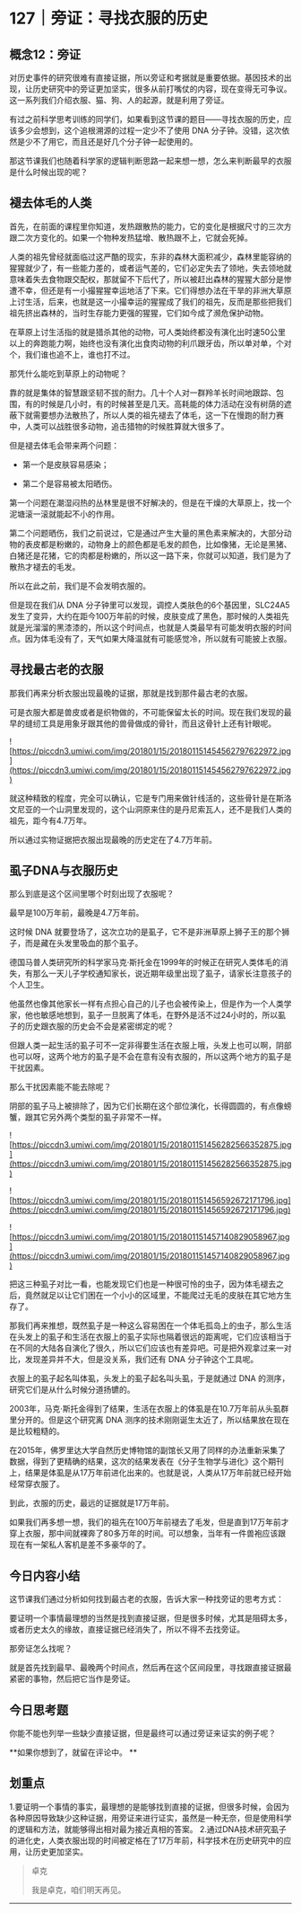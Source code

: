 # 127｜旁证：寻找衣服的历史

## 概念12：旁证

对历史事件的研究很难有直接证据，所以旁证和考据就是重要依据。基因技术的出现，让历史研究中的旁证更加坚实，很多从前打嘴仗的内容，现在变得无可争议。这一系列我们介绍衣服、猫、狗、人的起源，就是利用了旁证。

有过之前科学思考训练的同学们，如果看到这节课的题目——寻找衣服的历史，应该多少会想到，这个追根溯源的过程一定少不了使用 DNA 分子钟。没错，这次依然是少不了用它，而且还是好几个分子钟一起使用的。

那这节课我们也随着科学家的逻辑判断思路一起来想一想，怎么来判断最早的衣服是什么时候出现的呢？

## 褪去体毛的人类

首先，在前面的课程里你知道，发热跟散热的能力，它的变化是根据尺寸的三次方跟二次方变化的。如果一个物种发热猛增、散热跟不上，它就会死掉。

人类的祖先曾经就面临过这严酷的现实，东非的森林大面积减少，森林里能容纳的猩猩就少了，有一些能力差的，或者运气差的，它们必定失去了领地，失去领地就意味着失去食物跟交配权，那就留不下后代了，所以被赶出森林的猩猩大部分是惨遭不幸，但还是有一小撮猩猩幸运地活了下来。它们得想办法在干旱的非洲大草原上讨生活，后来，也就是这一小撮幸运的猩猩成了我们的祖先，反而是那些把我们祖先挤出森林的，当时生存能力更强的猩猩，它们如今成了濒危保护动物。

在草原上讨生活指的就是猎杀其他的动物，可人类始终都没有演化出时速50公里以上的奔跑能力啊，始终也没有演化出食肉动物的利爪跟牙齿，所以单对单，个对个，我们谁也追不上，谁也打不过。

那凭什么能吃到草原上的动物呢？

靠的就是集体的智慧跟坚韧不拔的耐力。几十个人对一群羚羊长时间地跟踪、包围，有的时候是几小时，有的时候甚至是几天。高耗能的体力活动在没有树荫的遮蔽下就需要想办法散热了，所以人类的祖先褪去了体毛，这一下在慢跑的耐力赛中，人类可以战胜很多动物，追击猎物的时候胜算就大很多了。

但是褪去体毛会带来两个问题：

* 第一个是皮肤容易感染；

* 第二个是容易被太阳晒伤。

第一个问题在潮湿闷热的丛林里是很不好解决的，但是在干燥的大草原上，找一个泥塘滚一滚就能起不小的作用。

第二个问题晒伤，我们之前说过，它是通过产生大量的黑色素来解决的，大部分动物的表皮都是粉嫩的，动物身上的颜色都是毛发的颜色，比如像猪，无论是黑猪、白猪还是花猪，它的肉都是粉嫩的，所以这一路下来，你就可以知道，我们是为了散热才褪去的毛发。

所以在此之前，我们是不会发明衣服的。

但是现在我们从 DNA 分子钟里可以发现，调控人类肤色的6个基因里，SLC24A5 发生了变异，大约在距今100万年前的时候，皮肤变成了黑色，那时候的人类祖先就是光溜溜的黑漆漆的，所以这个时间点，也就是人类最早有可能发明衣服的时间点。因为体毛没有了，天气如果大降温就有可能感觉冷，所以就有可能披上衣服。

## 寻找最古老的衣服

那我们再来分析衣服出现最晚的证据，那就是找到那件最古老的衣服。

可是衣服大都是兽皮或者是织物做的，不可能保留太长的时间。现在我们发现的最早的缝纫工具是用象牙跟其他的兽骨做成的骨针，而且这骨针上还有针眼呢。

![https://piccdn3.umiwi.com/img/201801/15/201801151454562797622972.jpg](https://piccdn3.umiwi.com/img/201801/15/201801151454562797622972.jpg)

就这种精致的程度，完全可以确认，它是专门用来做针线活的，这些骨针是在斯洛文尼亚的一个山洞里发现的，这个山洞原来住的是丹尼索瓦人，还不是我们人类的祖先，距今有4.7万年。

所以通过实物证据把衣服出现最晚的历史定在了4.7万年前。

## 虱子DNA与衣服历史

那么到底是这个区间里哪个时刻出现了衣服呢？

最早是100万年前，最晚是4.7万年前。

这时候 DNA 就要登场了，这次立功的是虱子，它不是非洲草原上狮子王的那个狮子，而是藏在头发里吸血的那个虱子。

德国马普人类研究所的科学家马克·斯托金在1999年的时候正在研究人类体毛的消失，有那么一天儿子学校通知家长，说近期年级里出现了虱子，请家长注意孩子的个人卫生。

他虽然也像其他家长一样有点担心自己的儿子也会被传染上，但是作为一个人类学家，他也敏感地想到，虱子一旦脱离了体毛，在野外是活不过24小时的，所以虱子的历史跟衣服的历史会不会是紧密绑定的呢？

但跟人类一起生活的虱子可不一定非得要生活在衣服上哦，头发上也可以啊，阴部也可以呀，这两个地方的虱子是不会在意有没有衣服的，所以这两个地方的虱子是干扰因素。

那么干扰因素能不能去除呢？

阴部的虱子马上被排除了，因为它们长期在这个部位演化，长得圆圆的，有点像螃蟹，跟其它另外两个类型的虱子非常不一样。

![https://piccdn3.umiwi.com/img/201801/15/201801151456282566352875.jpg](https://piccdn3.umiwi.com/img/201801/15/201801151456282566352875.jpg)

![https://piccdn3.umiwi.com/img/201801/15/201801151456592672171796.jpg](https://piccdn3.umiwi.com/img/201801/15/201801151456592672171796.jpg)

![https://piccdn3.umiwi.com/img/201801/15/201801151457140829058967.jpg](https://piccdn3.umiwi.com/img/201801/15/201801151457140829058967.jpg)

把这三种虱子对比一看，也能发现它们也是一种很可怜的虫子，因为体毛褪去之后，竟然就足以让它们困在一个小小的区域里，不能爬过无毛的皮肤在其它地方生存了。

那我们再来推想，既然虱子是一种这么容易困在一个体毛孤岛上的虫子，那么生活在头发上的虱子和生活在衣服上的虱子实际也隔着很远的距离呢，它们应该相当于在不同的大陆各自演化了很久，所以它们应该也有差异吧。可是把外观拿过来一对比，发现差异并不大，但是没关系，我们还有 DNA 分子钟这个工具呢。

衣服上的虱子起名叫体虱，头发上的虱子起名叫头虱，于是就通过 DNA 的测序，研究它们是从什么时候分道扬镳的。

2003年，马克·斯托金得到了结果，生活在衣服上的体虱是在10.7万年前从头虱群里分开的。但是这个研究离 DNA 测序的技术刚刚诞生太近了，所以结果放在现在是比较粗糙的。

在2015年，佛罗里达大学自然历史博物馆的副馆长又用了同样的办法重新采集了数据，得到了更精确的结果，这次的结果发表在《分子生物学与进化》这个期刊上，结果是体虱是从17万年前进化出来的。也就是说，人类从17万年前就已经开始经常穿衣服了。

到此，衣服的历史，最远的证据就是17万年前。

如果我们再多想一想，我们的祖先在100万年前褪去了毛发，但是直到17万年前才穿上衣服，那中间就裸奔了80多万年的时间。可以想象，当年有一件兽袍应该跟现在有一架私人客机是差不多豪华的了。

## 今日内容小结

这节课我们通过分析如何找到最古老的衣服，告诉大家一种找旁证的思考方式：

要证明一个事情最理想的当然是找到直接证据，但是很多时候，尤其是阻碍太多，或者历史太久的缘故，直接证据已经消失了，所以不得不去找旁证。

那旁证怎么找呢？

就是首先找到最早、最晚两个时间点，然后再在这个区间段里，寻找跟直接证据最紧密的事物，然后把它当作是旁证。

## 今日思考题

你能不能也列举一些缺少直接证据，但是最终可以通过旁证来证实的例子呢？

 **如果你想到了，就留在评论中。 **

## 划重点

1.要证明一个事情的事实，最理想的是能够找到直接的证据，但很多时候，会因为各种原因导致缺少这种证据，用旁证来进行证实，虽然是一种无奈，但是使用科学的逻辑和方法，就能够得出相对最为接近真相的答案。
2.通过DNA技术研究虱子的进化史，人类衣服出现的时间被定格在了17万年前，科学技术在历史研究中的应用，让历史更加坚实。

> 卓克
> 
> 我是卓克，咱们明天再见。

---
